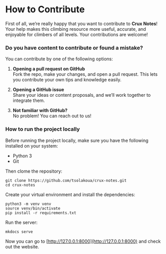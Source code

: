 # How to Contribute

First of all, we’re really happy that you want to contribute to **Crux Notes**! Your help makes this climbing resource more useful, accurate, and enjoyable for climbers of all levels. Your contributions are welcome!

### Do you have content to contribute or found a mistake?

You can contribute by one of the following options:

1. **Opening a pull request on GitHub**  
   Fork the repo, make your changes, and open a pull request. This lets you contribute your own tips and knowledge easily.

2. **Opening a GitHub issue**  
   Share your ideas or content proposals, and we’ll work together to integrate them.

3. **Not familiar with GitHub?**  
   No problem! You can reach out to us!

### How to run the project locally

Before running the project locally, make sure you have the following installed on your system:

- Python 3
- Git 

Then clome the repository: 
```
git clone https://github.com/tsolakoua/crux-notes.git
cd crux-notes
```

Create your virtual environment and install the dependencies:

```
python3 -m venv venv
source venv/bin/activate
pip install -r requirements.txt
```

Run the server:

```
mkdocs serve
```

Now you can go to [http://127.0.0.1:8000](http://127.0.0.1:8000) and check out the website.